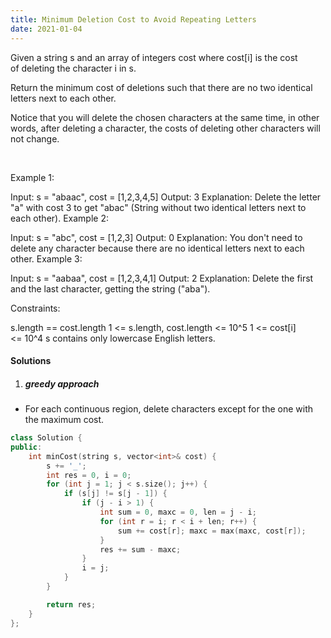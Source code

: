 ```yaml
---
title: Minimum Deletion Cost to Avoid Repeating Letters
date: 2021-01-04
---
```

Given a string s and an array of integers cost where cost[i] is the cost of deleting the character i in s.

Return the minimum cost of deletions such that there are no two identical letters next to each other.

Notice that you will delete the chosen characters at the same time, in other words, after deleting a character, the costs of deleting other characters will not change.

 

Example 1:

Input: s = "abaac", cost = [1,2,3,4,5]
Output: 3
Explanation: Delete the letter "a" with cost 3 to get "abac" (String without two identical letters next to each other).
Example 2:

Input: s = "abc", cost = [1,2,3]
Output: 0
Explanation: You don't need to delete any character because there are no identical letters next to each other.
Example 3:

Input: s = "aabaa", cost = [1,2,3,4,1]
Output: 2
Explanation: Delete the first and the last character, getting the string ("aba").
 

Constraints:

s.length == cost.length
1 <= s.length, cost.length <= 10^5
1 <= cost[i] <= 10^4
s contains only lowercase English letters.


#### Solutions

1. ##### greedy approach

- For each continuous region, delete characters except for the one with the maximum cost.

```cpp
class Solution {
public:
    int minCost(string s, vector<int>& cost) {
        s += '_';
        int res = 0, i = 0;
        for (int j = 1; j < s.size(); j++) {
            if (s[j] != s[j - 1]) {
                if (j - i > 1) {
                    int sum = 0, maxc = 0, len = j - i;
                    for (int r = i; r < i + len; r++) {
                        sum += cost[r]; maxc = max(maxc, cost[r]);
                    }
                    res += sum - maxc;
                }
                i = j;
            }
        }

        return res;
    }
};
```